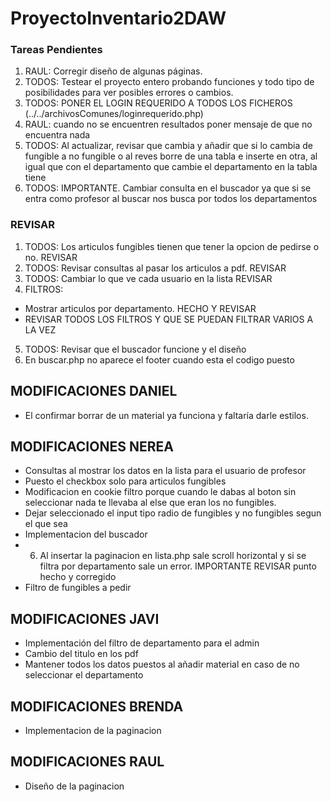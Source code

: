 ﻿# ProyectoInventario2DAW
 ### Tareas Pendientes
1. RAUL: Corregir diseño de algunas páginas.
2. TODOS: Testear el proyecto entero probando funciones y todo tipo de posibilidades para ver posibles errores o cambios.
3. TODOS: PONER EL LOGIN REQUERIDO A TODOS LOS FICHEROS (../../archivosComunes/loginrequerido.php)
4. RAUL: cuando no se encuentren resultados poner mensaje de que no encuentra nada
5. TODOS: Al actualizar, revisar que cambia y añadir que si lo cambia de fungible a no fungible o al reves borre de una tabla e inserte en otra, al igual que con el departamento que cambie el departamento en la tabla tiene
6. TODOS: IMPORTANTE. Cambiar consulta en el buscador ya que si se entra como profesor al buscar nos busca por todos los departamentos

 ### REVISAR
1. TODOS: Los articulos fungibles tienen que tener la opcion de pedirse o no. REVISAR
2. TODOS: Revisar consultas al pasar los articulos a pdf. REVISAR
3. TODOS: Cambiar lo que ve cada usuario en la lista REVISAR
4. FILTROS:
  - Mostrar articulos por departamento. HECHO Y REVISAR
  - REVISAR TODOS LOS FILTROS Y QUE SE PUEDAN FILTRAR VARIOS A LA VEZ
5. TODOS: Revisar que el buscador funcione y el diseño
6. En buscar.php no aparece el footer cuando esta el codigo puesto


## MODIFICACIONES DANIEL
* El confirmar borrar de un material ya funciona y faltaría darle estilos.

## MODIFICACIONES NEREA
* Consultas al mostrar los datos en la lista para el usuario de profesor
* Puesto el checkbox solo para articulos fungibles
* Modificacion en cookie filtro porque cuando le dabas al boton sin seleccionar nada te llevaba al else que eran los no fungibles.
* Dejar seleccionado el input tipo radio de fungibles y no fungibles segun el que sea
* Implementacion del buscador
* 6. Al insertar la paginacion en lista.php sale scroll horizontal y si se filtra por departamento sale un error. IMPORTANTE REVISAR punto hecho y corregido
* Filtro de fungibles a pedir

## MODIFICACIONES JAVI
* Implementación del filtro de departamento para el admin
* Cambio del titulo en los pdf
* Mantener todos los datos puestos al añadir material en caso de no seleccionar el departamento

## MODIFICACIONES BRENDA
* Implementacion de la paginacion

## MODIFICACIONES RAUL
* Diseño de la paginacion

